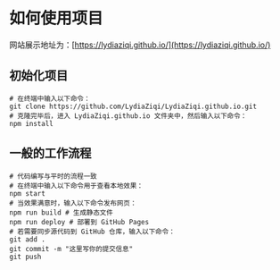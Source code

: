 # 如何使用项目

网站展示地址为：[https://lydiaziqi.github.io/](https://lydiaziqi.github.io/)

## 初始化项目

```shell
# 在终端中输入以下命令：
git clone https://github.com/LydiaZiqi/LydiaZiqi.github.io.git
# 克隆完毕后，进入 LydiaZiqi.github.io 文件夹中，然后输入以下命令：
npm install
```

## 一般的工作流程

```shell
# 代码编写与平时的流程一致
# 在终端中输入以下命令用于查看本地效果：
npm start
# 当效果满意时，输入以下命令发布网页：
npm run build # 生成静态文件
npm run deploy # 部署到 GitHub Pages
# 若需要同步源代码到 GitHub 仓库，输入以下命令：
git add .
git commit -m "这里写你的提交信息"
git push
```
